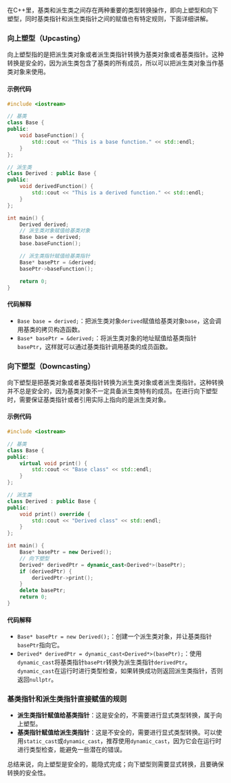 在C++里，基类和派生类之间存在两种重要的类型转换操作，即向上塑型和向下塑型，同时基类指针和派生类指针之间的赋值也有特定规则，下面详细讲解。

### 向上塑型（Upcasting）
向上塑型指的是把派生类对象或者派生类指针转换为基类对象或者基类指针。这种转换是安全的，因为派生类包含了基类的所有成员，所以可以把派生类对象当作基类对象来使用。

#### 示例代码
```cpp
#include <iostream>

// 基类
class Base {
public:
    void baseFunction() {
        std::cout << "This is a base function." << std::endl;
    }
};

// 派生类
class Derived : public Base {
public:
    void derivedFunction() {
        std::cout << "This is a derived function." << std::endl;
    }
};

int main() {
    Derived derived;
    // 派生类对象赋值给基类对象
    Base base = derived; 
    base.baseFunction();

    // 派生类指针赋值给基类指针
    Base* basePtr = &derived; 
    basePtr->baseFunction();

    return 0;
}
```
#### 代码解释
- `Base base = derived;`：把派生类对象`derived`赋值给基类对象`base`，这会调用基类的拷贝构造函数。
- `Base* basePtr = &derived;`：将派生类对象的地址赋值给基类指针`basePtr`，这样就可以通过基类指针调用基类的成员函数。

### 向下塑型（Downcasting）
向下塑型是把基类对象或者基类指针转换为派生类对象或者派生类指针。这种转换并不总是安全的，因为基类对象不一定具备派生类特有的成员。在进行向下塑型时，需要保证基类指针或者引用实际上指向的是派生类对象。

#### 示例代码
```cpp
#include <iostream>

// 基类
class Base {
public:
    virtual void print() {
        std::cout << "Base class" << std::endl;
    }
};

// 派生类
class Derived : public Base {
public:
    void print() override {
        std::cout << "Derived class" << std::endl;
    }
};

int main() {
    Base* basePtr = new Derived();
    // 向下塑型
    Derived* derivedPtr = dynamic_cast<Derived*>(basePtr); 
    if (derivedPtr) {
        derivedPtr->print();
    }
    delete basePtr;
    return 0;
}
```
#### 代码解释
- `Base* basePtr = new Derived();`：创建一个派生类对象，并让基类指针`basePtr`指向它。
- `Derived* derivedPtr = dynamic_cast<Derived*>(basePtr);`：使用`dynamic_cast`将基类指针`basePtr`转换为派生类指针`derivedPtr`。`dynamic_cast`在运行时进行类型检查，如果转换成功则返回派生类指针，否则返回`nullptr`。

### 基类指针和派生类指针直接赋值的规则
- **派生类指针赋值给基类指针**：这是安全的，不需要进行显式类型转换，属于向上塑型。
- **基类指针赋值给派生类指针**：这是不安全的，需要进行显式类型转换。可以使用`static_cast`或`dynamic_cast`，推荐使用`dynamic_cast`，因为它会在运行时进行类型检查，能避免一些潜在的错误。

总结来说，向上塑型是安全的，能隐式完成；向下塑型则需要显式转换，且要确保转换的安全性。 
